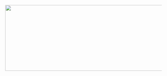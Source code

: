<p><img src="https://talk.vtaiwan.tw//talk.vtaiwan.tw/uploads/default/original/1X/5781ae13c65aa12e0321fe75a3cd6497daf61e40.png" width="661" height="212"></p>
